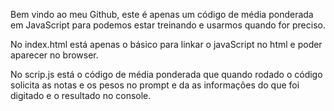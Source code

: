   Bem vindo ao meu Github, este é apenas um código de média ponderada em JavaScript para podemos estar treinando e usarmos quando for preciso.

  No index.html está apenas o básico para linkar o javaScript no html e poder aparecer no browser.

  No scrip.js está o código de média ponderada que quando rodado o código solicita as notas e os pesos no prompt e da as informações do que foi digitado e o resultado no console.
